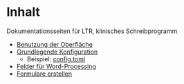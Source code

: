 
# Inhalt

Dokumentationsseiten für LTR, klinisches Schreibprogramm

- [Benutzung der Oberfläche](documentation.md)
- [Grundlegende Konfiguration](configuration.md)
    - Beispiel: [config.toml](config.toml)
- [Felder für Word-Processing](field_commands.md)
- [Formulare erstellen](forms.md)

